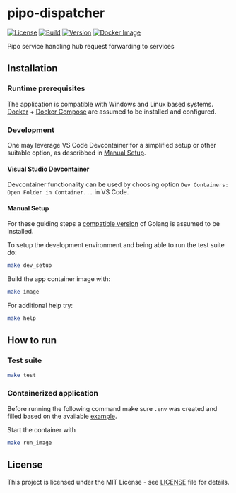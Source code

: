 # pipo-dispatcher
[![License](https://img.shields.io/github/license/arraial/pipo-dispatcher)](https://opensource.org/licenses/MIT)
[![Build](https://github.com/arraial/pipo-dispatcher/actions/workflows/docker.yml/badge.svg)](https://github.com/arraial/pipo-dispatcher/actions/workflows/docker.yml)
[![Version](https://img.shields.io/github/v/tag/arraial/pipo-dispatcher)](https://github.com/arraial/pipo-dispatcher/releases)
[![Docker Image](https://img.shields.io/docker/image-size/arraial/pipo_dispatcher/latest)](https://hub.docker.com/r/arraial/pipo_dispatcher)

Pipo service handling hub request forwarding to services

## Installation

### Runtime prerequisites
The application is compatible with Windows and Linux based systems.
[Docker](https://docs.docker.com/engine/install/) + [Docker Compose](https://docs.docker.com/compose/install/) are assumed to be installed and configured.

### Development
One may leverage VS Code Devcontainer for a simplified setup or other suitable option, as describbed in [Manual Setup](#manual).

#### Visual Studio Devcontainer
Devcontainer functionality can be used by choosing option `Dev Containers: Open Folder in Container...` in VS Code.

#### Manual Setup
For these guiding steps a [compatible version](go.mod) of Golang is assumed to be installed.

To setup the development environment and being able to run the test suite do:
```bash
make dev_setup
```

Build the app container image with:
```bash
make image
```

For additional help try:
```bash
make help
```

## How to run

### Test suite
```bash
make test
```

### Containerized application
Before running the following command make sure `.env` was created and filled based on the available [example](.env.example).

Start the container with
```bash
make run_image
```

## License
This project is licensed under the MIT License - see [LICENSE](LICENSE) file for details.
